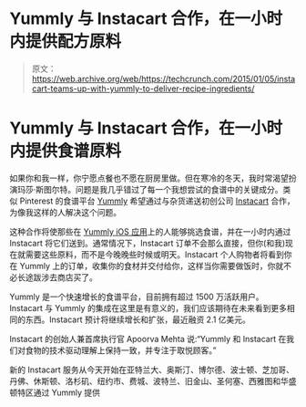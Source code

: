 # Yummly 与 Instacart 合作，在一小时内提供配方原料 

> 原文：<https://web.archive.org/web/https://techcrunch.com/2015/01/05/instacart-teams-up-with-yummly-to-deliver-recipe-ingredients/>

# Yummly 与 Instacart 合作，在一小时内提供食谱原料

如果你和我一样，你宁愿点餐也不愿在厨房里做。但在寒冷的冬天，我时常渴望扮演玛莎·斯图尔特。问题是我几乎错过了每一个我想尝试的食谱中的关键成分。类似 Pinterest 的食谱平台 [Yummly](https://web.archive.org/web/20221007221549/http://www.yummly.com/) 希望通过与杂货递送初创公司 [Instacart](https://web.archive.org/web/20221007221549/https://www.instacart.com/) 合作，为像我这样的人解决这个问题。

这种合作将使那些在 [Yummly iOS 应用](www.yummly.com/mobile)上的人能够挑选食谱，并在一小时内通过 Instacart 将它们送到。通常情况下，Instacart 订单不会那么直接，但你(和我)现在就需要这些原料，而不是今晚晚些时候或明天。Instacart 个人购物者将看到你在 Yummly 上的订单，收集你的食材并交付给你，这样当你需要做饭时，你就不必长途跋涉去商店买了。

Yummly 是一个快速增长的食谱平台，目前拥有超过 1500 万活跃用户。Instacart 与 Yummly 的集成在这里是有意义的，我们应该期待在未来看到更多相同的东西。Instacart 预计将继续增长和扩张，最近融资 2.1 亿美元。

Instacart 的创始人兼首席执行官 Apoorva Mehta 说:“Yummly 和 Instacart 在我们对食物的技术驱动理解上保持一致，并专注于取悦顾客。”

新的 Instacart 服务从今天开始在亚特兰大、奥斯汀、博尔德、波士顿、芝加哥、丹佛、休斯顿、洛杉矶、纽约市、费城、波特兰、旧金山、圣何塞、西雅图和华盛顿特区通过 Yummly 提供